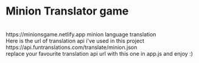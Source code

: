 # **Minion Translator game**
<br>
https://minionsgame.netlify.app
minion language translation<br/>
Here is the url of translation api i've used in this project<br/>
https://api.funtranslations.com/translate/minion.json<br/>
replace your favourite translation api url with this one in  app.js and enjoy :)
